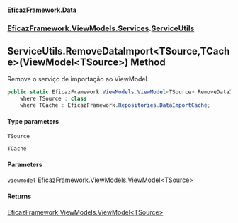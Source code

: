 #### [EficazFramework.Data](EficazFrameworkData.md 'EficazFramework Data')
### [EficazFramework.ViewModels.Services](EficazFrameworkData.md#EficazFramework_ViewModels_Services 'EficazFramework.ViewModels.Services').[ServiceUtils](ServiceUtils.md 'EficazFramework.ViewModels.Services.ServiceUtils')
## ServiceUtils.RemoveDataImport&lt;TSource,TCache&gt;(ViewModel&lt;TSource&gt;) Method
Remove o serviço de importação ao ViewModel.  
```csharp
public static EficazFramework.ViewModels.ViewModel<TSource> RemoveDataImport<TSource,TCache>(this EficazFramework.ViewModels.ViewModel<TSource> viewmodel)
    where TSource : class
    where TCache : EficazFramework.Repositories.DataImportCache;
```
#### Type parameters
<a name='EficazFramework_ViewModels_Services_ServiceUtils_RemoveDataImport_TSource_TCache_(EficazFramework_ViewModels_ViewModel_TSource_)_TSource'></a>
`TSource`  
  
<a name='EficazFramework_ViewModels_Services_ServiceUtils_RemoveDataImport_TSource_TCache_(EficazFramework_ViewModels_ViewModel_TSource_)_TCache'></a>
`TCache`  
  
#### Parameters
<a name='EficazFramework_ViewModels_Services_ServiceUtils_RemoveDataImport_TSource_TCache_(EficazFramework_ViewModels_ViewModel_TSource_)_viewmodel'></a>
`viewmodel` [EficazFramework.ViewModels.ViewModel&lt;](ViewModel_T_.md 'EficazFramework.ViewModels.ViewModel&lt;T&gt;')[TSource](ServiceUtils_RemoveDataImport_TSource_TCache_(ViewModel_TSource_).md#EficazFramework_ViewModels_Services_ServiceUtils_RemoveDataImport_TSource_TCache_(EficazFramework_ViewModels_ViewModel_TSource_)_TSource 'EficazFramework.ViewModels.Services.ServiceUtils.RemoveDataImport&lt;TSource,TCache&gt;(EficazFramework.ViewModels.ViewModel&lt;TSource&gt;).TSource')[&gt;](ViewModel_T_.md 'EficazFramework.ViewModels.ViewModel&lt;T&gt;')  
  
#### Returns
[EficazFramework.ViewModels.ViewModel&lt;](ViewModel_T_.md 'EficazFramework.ViewModels.ViewModel&lt;T&gt;')[TSource](ServiceUtils_RemoveDataImport_TSource_TCache_(ViewModel_TSource_).md#EficazFramework_ViewModels_Services_ServiceUtils_RemoveDataImport_TSource_TCache_(EficazFramework_ViewModels_ViewModel_TSource_)_TSource 'EficazFramework.ViewModels.Services.ServiceUtils.RemoveDataImport&lt;TSource,TCache&gt;(EficazFramework.ViewModels.ViewModel&lt;TSource&gt;).TSource')[&gt;](ViewModel_T_.md 'EficazFramework.ViewModels.ViewModel&lt;T&gt;')  
